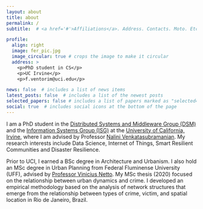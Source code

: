 ```yaml
---
layout: about
title: about
permalink: /
subtitle:  # <a href='#'>Affiliations</a>. Address. Contacts. Moto. Etc.

profile:
  align: right
  image: fer_pic.jpg
  image_circular: true # crops the image to make it circular
  address: >
    <p>PhD student in CS</p>
    <p>UC Irvine</p>
    <p>f.ventorim@uci.edu</p>

news: false  # includes a list of news items
latest_posts: false  # includes a list of the newest posts
selected_papers: false # includes a list of papers marked as "selected={true}"
social: true  # includes social icons at the bottom of the page
---
```


I am a PhD student in the [Distributed Systems and Middleware Group (DSM)](https://ics.uci.edu/~dsm/index.html) and the [Information Systems Group (ISG)](https://isg.ics.uci.edu/) at the [University of California, Irvine](https://uci.edu/), where I am advised by Professor [Nalini Venkatasubramanian](https://nalini.ics.uci.edu/). My research interests include Data Science, Internet of Things, Smart Resilient Communities and Disaster Resilience.

Prior to UCI, I earned a BSc degree in Architecture and Urbanism. I also hold an MSc degree in Urban Planning from Federal Fluminense University (UFF), advised by [Professor Vinicius Netto](https://scholar.google.co.uk/citations?user=wGMsjegAAAAJ&hl=en). My MSc thesis (2020) focused on the relationship between urban dynamics and crime. I developed an empirical methodology based on the analysis of network structures that emerge from the relationship between types of crime, victim, and spatial location in Rio de Janeiro, Brazil.
